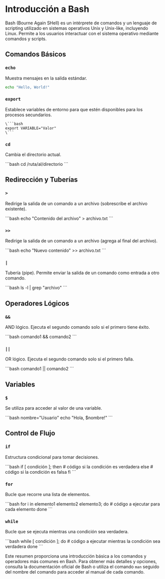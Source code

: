 # Introducción a Bash

Bash (Bourne Again SHell) es un intérprete de comandos y un lenguaje de scripting utilizado en sistemas operativos Unix y Unix-like, incluyendo Linux. Permite a los usuarios interactuar con el sistema operativo mediante comandos y scripts.

## Comandos Básicos

### `echo`

Muestra mensajes en la salida estándar.

```bash
echo "Hello, World!"
```

### `export`

Establece variables de entorno para que estén disponibles para los procesos secundarios.

    \```bash
    export VARIABLE="Valor"
    \```

### `cd`

Cambia el directorio actual.

\```bash
cd /ruta/al/directorio
\```

## Redirección y Tuberías

### `>`

Redirige la salida de un comando a un archivo (sobrescribe el archivo existente).

\```bash
echo "Contenido del archivo" > archivo.txt
\```

### `>>`

Redirige la salida de un comando a un archivo (agrega al final del archivo).

\```bash
echo "Nuevo contenido" >> archivo.txt
\```

### `|`

Tubería (pipe). Permite enviar la salida de un comando como entrada a otro comando.

\```bash
ls -l | grep "archivo"
\```

## Operadores Lógicos

### `&&`

AND lógico. Ejecuta el segundo comando solo si el primero tiene éxito.

\```bash
comando1 && comando2
\```

### `||`

OR lógico. Ejecuta el segundo comando solo si el primero falla.

\```bash
comando1 || comando2
\```

## Variables

### `$`

Se utiliza para acceder al valor de una variable.

\```bash
nombre="Usuario"
echo "Hola, $nombre!"
\```

## Control de Flujo

### `if`

Estructura condicional para tomar decisiones.

\```bash
if [ condición ]; then
    # código si la condición es verdadera
else
    # código si la condición es falsa
fi
\```

### `for`

Bucle que recorre una lista de elementos.

\```bash
for i in elemento1 elemento2 elemento3; do
    # código a ejecutar para cada elemento
done
\```

### `while`

Bucle que se ejecuta mientras una condición sea verdadera.

\```bash
while [ condición ]; do
    # código a ejecutar mientras la condición sea verdadera
done
\```

Este resumen proporciona una introducción básica a los comandos y operadores más comunes en Bash. Para obtener más detalles y opciones, consulta la documentación oficial de Bash o utiliza el comando `man` seguido del nombre del comando para acceder al manual de cada comando.
